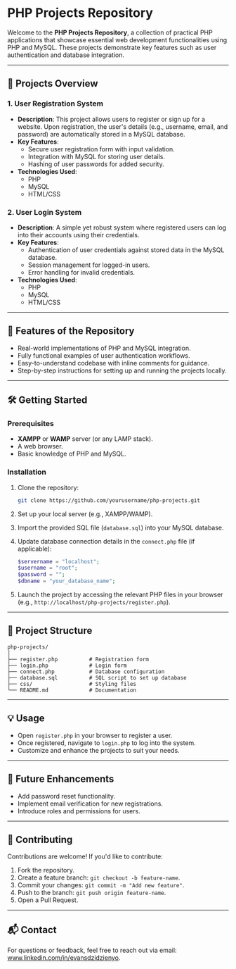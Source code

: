 
# PHP Projects Repository

Welcome to the **PHP Projects Repository**, a collection of practical PHP applications that showcase essential web development functionalities using PHP and MySQL. These projects demonstrate key features such as user authentication and database integration.

---

## 📌 **Projects Overview**

### 1. **User Registration System**
   - **Description**: This project allows users to register or sign up for a website. Upon registration, the user's details (e.g., username, email, and password) are automatically stored in a MySQL database.
   - **Key Features**:
     - Secure user registration form with input validation.
     - Integration with MySQL for storing user details.
     - Hashing of user passwords for added security.
   - **Technologies Used**: 
     - PHP
     - MySQL
     - HTML/CSS

### 2. **User Login System**
   - **Description**: A simple yet robust system where registered users can log into their accounts using their credentials.
   - **Key Features**:
     - Authentication of user credentials against stored data in the MySQL database.
     - Session management for logged-in users.
     - Error handling for invalid credentials.
   - **Technologies Used**: 
     - PHP
     - MySQL
     - HTML/CSS

---

## 🚀 **Features of the Repository**
- Real-world implementations of PHP and MySQL integration.
- Fully functional examples of user authentication workflows.
- Easy-to-understand codebase with inline comments for guidance.
- Step-by-step instructions for setting up and running the projects locally.

---

## 🛠️ **Getting Started**

### Prerequisites
- **XAMPP** or **WAMP** server (or any LAMP stack).
- A web browser.
- Basic knowledge of PHP and MySQL.

### Installation
1. Clone the repository:
   ```bash
   git clone https://github.com/yourusername/php-projects.git
   ```
2. Set up your local server (e.g., XAMPP/WAMP).
3. Import the provided SQL file (`database.sql`) into your MySQL database.
4. Update database connection details in the `connect.php` file (if applicable):
   ```php
   $servername = "localhost";
   $username = "root";
   $password = "";
   $dbname = "your_database_name";
   ```

5. Launch the project by accessing the relevant PHP files in your browser (e.g., `http://localhost/php-projects/register.php`).

---

## 📁 **Project Structure**
```
php-projects/
│
├── register.php          # Registration form
├── login.php             # Login form
├── connect.php           # Database configuration
├── database.sql          # SQL script to set up database
├── css/                  # Styling files
└── README.md             # Documentation
```

---

## 💡 **Usage**
- Open `register.php` in your browser to register a user.
- Once registered, navigate to `login.php` to log into the system.
- Customize and enhance the projects to suit your needs.

---

## 📖 **Future Enhancements**
- Add password reset functionality.
- Implement email verification for new registrations.
- Introduce roles and permissions for users.

---

## 🤝 **Contributing**
Contributions are welcome! If you'd like to contribute:
1. Fork the repository.
2. Create a feature branch: `git checkout -b feature-name`.
3. Commit your changes: `git commit -m "Add new feature"`.
4. Push to the branch: `git push origin feature-name`.
5. Open a Pull Request.

---

## 📬 **Contact**
For questions or feedback, feel free to reach out via email: www.linkedin.com/in/evansdzidzienyo. 
